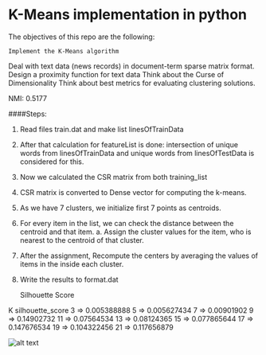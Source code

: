 # K-Means implementation in python

The objectives of this repo are the following:

	Implement the K-Means algorithm
Deal with text data (news records) in document-term sparse matrix format.
Design a proximity function for text data
Think about the Curse of Dimensionality
Think about best metrics for evaluating clustering solutions.

NMI: 0.5177

####Steps:
1. Read files train.dat and make list linesOfTrainData
2. After that calculation for featureList is done: intersection of unique
words from linesOfTrainData and unique words from linesOfTestData
is considered for this.
3. Now we calculated the CSR matrix from both training_list
4. CSR matrix is converted to Dense vector for computing the k-means.
5. As we have 7 clusters, we initialize first 7 points as centroids.
6. For every item in the list, we can check the distance between the
centroid and that item.
a. Assign the cluster values for the item, who is nearest to the
centroid of that cluster.
7. After the assignment, Recompute the centers by averaging the
values of items in the inside each cluster.
8. Write the results to format.dat


	Silhouette Score

K    silhouette_score
3 => 0.005388888
5 => 0.005627434
7 => 0.00901902
9 => 0.14902732
11 => 0.07564534
13 => 0.08124365
15 => 0.077865644
17 => 0.147676534
19 => 0.104322456
21 => 0.117656879


![alt text](https://ibb.co/kBOhi5)
